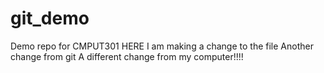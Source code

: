 # git_demo
Demo repo for CMPUT301 
HERE I am making a change to the file
Another change from git
A different change from my computer!!!!
